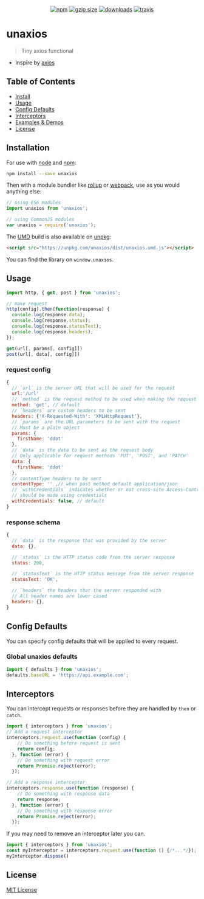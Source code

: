 <p align="center">
  <a href="https://www.npmjs.org/package/unaxios"><img src="https://img.shields.io/npm/v/unaxios.svg?style=flat" alt="npm"></a>
  <a href="https://unpkg.com/unaxios/dist"><img src="https://img.badgesize.io/https://unpkg.com/unaxios/dist/index.js?compression=gzip" alt="gzip size"></a>
  <a href="https://www.npmjs.com/package/unaxios"><img src="https://img.shields.io/npm/unaxios.svg" alt="downloads" ></a>
  <a href="https://travis-ci.org/Jetsly/unaxios"><img src="https://travis-ci.org/Jetsly/unaxios.svg?branch=master" alt="travis"></a>
</p>

# unaxios

> Tiny axios functional

- Inspire by [axios](https://github.com/axios/axios)

## Table of Contents

- [Install](#install)
- [Usage](#usage)
- [Config Defaults](#config-defaults)
- [Interceptors](#interceptors)
- [Examples & Demos](./test/index.test.ts)
- [License](#license)

## Installation

For use with [node](http://nodejs.org) and [npm](https://npmjs.com):

```sh
npm install --save unaxios
```

Then with a module bundler like [rollup](http://rollupjs.org/) or [webpack](https://webpack.js.org/), use as you would anything else:

```javascript
// using ES6 modules
import unaxios from 'unaxios';

// using CommonJS modules
var unaxios = require('unaxios');
```

The [UMD](https://github.com/umdjs/umd) build is also available on [unpkg](https://unpkg.com):

```html
<script src="https://unpkg.com/unaxios/dist/unaxios.umd.js"></script>
```

You can find the library on `window.unaxios`.

## Usage

```js
import http, { get, post } from 'unaxios';

// make request
http(config).then(function(response) {
  console.log(response.data);
  console.log(response.status);
  console.log(response.statusText);
  console.log(response.headers);
});

get(url[, params[, config]])
post(url[, data[, config]])
```

### request config

```js
{
  // `url` is the server URL that will be used for the request
  url:'/url'
  // `method` is the request method to be used when making the request
  method: 'get', // default
  // `headers` are custom headers to be sent
  headers: {'X-Requested-With': 'XMLHttpRequest'},
  // `params` are the URL parameters to be sent with the request
  // Must be a plain object
  params: {
    firstName: 'ddot'
  },
  // `data` is the data to be sent as the request body
  // Only applicable for request methods 'PUT', 'POST', and 'PATCH'
  data: {
    firstName: 'ddot'
  },
  // contentType headers to be sent
  contentType: '' ,// when post method default application/json
  // `withCredentials` indicates whether or not cross-site Access-Control requests
  // should be made using credentials
  withCredentials: false, // default
}
```

### response schema 

```js
{
  // `data` is the response that was provided by the server
  data: {},

  // `status` is the HTTP status code from the server response
  status: 200,

  // `statusText` is the HTTP status message from the server response
  statusText: 'OK',

  // `headers` the headers that the server responded with
  // All header names are lower cased
  headers: {},
}
```

## Config Defaults

You can specify config defaults that will be applied to every request.

### Global unaxios defaults

```js
import { defaults } from 'unaxios';
defaults.baseURL = 'https://api.example.com';
```

## Interceptors

You can intercept requests or responses before they are handled by `then` or `catch`.

```js
import { interceptors } from 'unaxios';
// Add a request interceptor
interceptors.request.use(function (config) {
    // Do something before request is sent
    return config;
  }, function (error) {
    // Do something with request error
    return Promise.reject(error);
  });

// Add a response interceptor
interceptors.response.use(function (response) {
    // Do something with response data
    return response;
  }, function (error) {
    // Do something with response error
    return Promise.reject(error);
  });
```

If you may need to remove an interceptor later you can.

```js
import { interceptors } from 'unaxios';
const myInterceptor = interceptors.request.use(function () {/*...*/});
myInterceptor.dispose()
```


## License

[MIT License](LICENSE.md)
